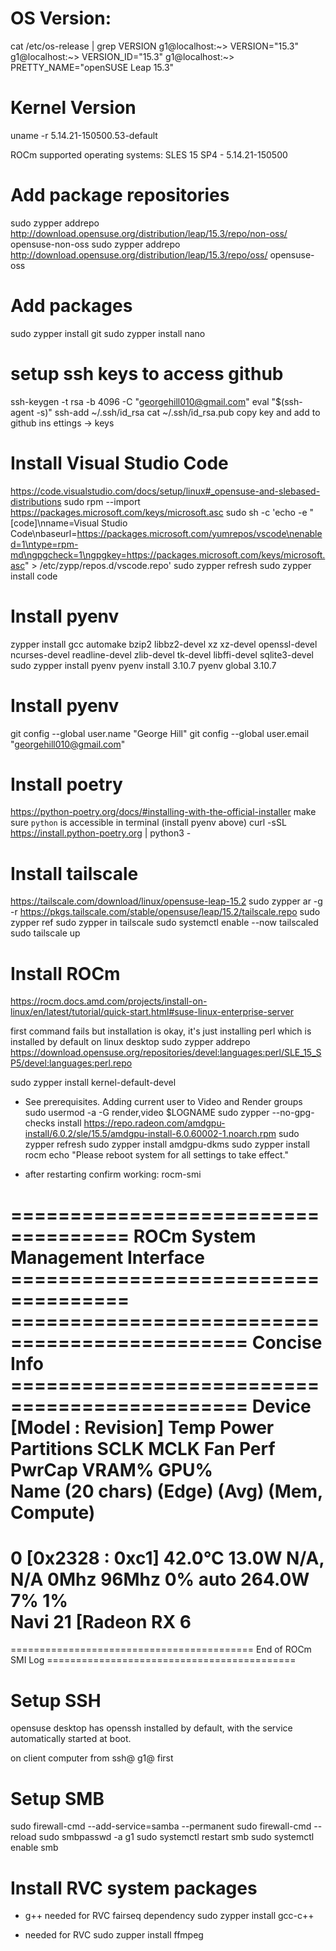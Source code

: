 # OS Version:
cat /etc/os-release | grep VERSION
g1@localhost:~> VERSION="15.3"
g1@localhost:~> VERSION_ID="15.3"
g1@localhost:~> PRETTY_NAME="openSUSE Leap 15.3"

# Kernel Version
uname -r
5.14.21-150500.53-default

ROCm supported operating systems: SLES 15 SP4 - 5.14.21-150500


# Add package repositories
sudo zypper addrepo http://download.opensuse.org/distribution/leap/15.3/repo/non-oss/ opensuse-non-oss
sudo zypper addrepo http://download.opensuse.org/distribution/leap/15.3/repo/oss/ opensuse-oss

# Add packages
sudo zypper install git
sudo zypper install nano

# setup ssh keys to access github

ssh-keygen -t rsa -b 4096 -C "georgehill010@gmail.com"
eval "$(ssh-agent -s)"
ssh-add ~/.ssh/id_rsa
cat ~/.ssh/id_rsa.pub
copy key and add to github ins ettings -> keys

# Install Visual Studio Code
https://code.visualstudio.com/docs/setup/linux#_opensuse-and-slebased-distributions
sudo rpm --import https://packages.microsoft.com/keys/microsoft.asc
sudo sh -c 'echo -e "[code]\nname=Visual Studio Code\nbaseurl=https://packages.microsoft.com/yumrepos/vscode\nenabled=1\ntype=rpm-md\ngpgcheck=1\ngpgkey=https://packages.microsoft.com/keys/microsoft.asc" > /etc/zypp/repos.d/vscode.repo'
sudo zypper refresh
sudo zypper install code

# Install pyenv
zypper install gcc automake bzip2 libbz2-devel xz xz-devel openssl-devel ncurses-devel readline-devel zlib-devel tk-devel libffi-devel sqlite3-devel
sudo zypper install pyenv
pyenv install 3.10.7
pyenv global 3.10.7

# Install pyenv
git config --global user.name "George Hill"
git config --global user.email "georgehill010@gmail.com"

# Install poetry
https://python-poetry.org/docs/#installing-with-the-official-installer
make sure `python` is accessible in terminal (install pyenv above) 
curl -sSL https://install.python-poetry.org | python3 -

# Install tailscale
https://tailscale.com/download/linux/opensuse-leap-15.2
sudo zypper ar -g -r https://pkgs.tailscale.com/stable/opensuse/leap/15.2/tailscale.repo
sudo zypper ref
sudo zypper in tailscale
sudo systemctl enable --now tailscaled
sudo tailscale up

# Install ROCm
https://rocm.docs.amd.com/projects/install-on-linux/en/latest/tutorial/quick-start.html#suse-linux-enterprise-server

first command fails but installation is okay, it's just installing perl which is installed by default on linux desktop
sudo zypper addrepo https://download.opensuse.org/repositories/devel:languages:perl/SLE_15_SP5/devel:languages:perl.repo

sudo zypper install kernel-default-devel

- See prerequisites. Adding current user to Video and Render groups
sudo usermod -a -G render,video $LOGNAME
sudo zypper --no-gpg-checks install https://repo.radeon.com/amdgpu-install/6.0.2/sle/15.5/amdgpu-install-6.0.60002-1.noarch.rpm
sudo zypper refresh
sudo zypper install amdgpu-dkms
sudo zypper install rocm
echo "Please reboot system for all settings to take effect."

- after restarting confirm working:
rocm-smi

==================================== ROCm System Management Interface ====================================
============================================== Concise Info ==============================================
Device  [Model : Revision]    Temp    Power  Partitions      SCLK  MCLK   Fan  Perf  PwrCap  VRAM%  GPU%  
        Name (20 chars)       (Edge)  (Avg)  (Mem, Compute)                                               
==========================================================================================================
0       [0x2328 : 0xc1]       42.0°C  13.0W  N/A, N/A        0Mhz  96Mhz  0%   auto  264.0W    7%   1%    
        Navi 21 [Radeon RX 6                                                                              
==========================================================================================================
========================================== End of ROCm SMI Log ===========================================

# Setup SSH

opensuse desktop has openssh installed by default, with the service automatically started at boot.

on client computer from ssh@ g1@<ip adress of server computer> first



# Setup SMB

sudo firewall-cmd --add-service=samba --permanent
sudo firewall-cmd --reload
sudo smbpasswd -a g1
sudo systemctl restart smb
sudo systemctl enable smb

# Install RVC system packages


- g++ needed for RVC fairseq dependency
sudo zypper install gcc-c++

- needed for RVC
sudo zupper install ffmpeg
